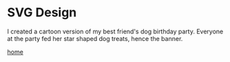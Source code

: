 # SVG Design

I created a cartoon version of my best friend's dog birthday party.  Everyone at the party fed her star shaped dog treats, hence the banner.  

[home ](i6.cims.nyu.edu/~ny555/dotw)
